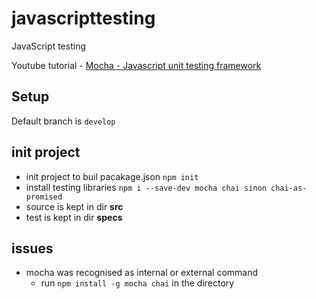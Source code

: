 # javascripttesting
JavaScript testing

Youtube tutorial - [Mocha - Javascript unit testing framework](https://www.youtube.com/watch?v=NBjYY8P08lI&list=PLgbtO1Bcz4C-vU0JLfDBsZGbSUdNX4mQ8)

## Setup

Default branch is `develop`

## init project

- init project to buil pacakage.json `npm init`
- install testing libraries `npm i --save-dev mocha chai sinon chai-as-promised`
- source is kept in dir **src**
- test is kept in dir **specs**

## issues
- mocha was recognised as internal or external command
  - run `npm install -g mocha chai` in the directory
